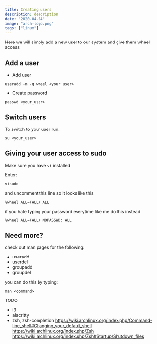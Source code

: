```yaml
---
title: Creating users
description: description
date: "2020-04-04"
image: "arch-logo.png"
tags: ["linux"]
---
```


Here we will simply add a new user to our system and give them wheel access

## Add a user

- Add user

```
useradd -m -g wheel <your_user>
```

- Create password

```
passwd <your_user>
```

## Switch users

To switch to your user run:

```
su <your_user>
```

## Giving your user access to sudo

Make sure you have `vi` installed

Enter:

```
visudo
```

and uncomment this line so it looks like this

```
%wheel ALL=(ALL) ALL
```

if you hate typing your password everytime like me do this instead

```
%wheel ALL=(ALL) NOPASSWD: ALL
```

## Need more?

check out man pages for the following:

- useradd
- userdel
- groupadd
- groupdel

you can do this by typing:

```
man <command>
```

TODO

- i3
- alacritty
- zsh, zsh-completion
  https://wiki.archlinux.org/index.php/Command-line_shell#Changing_your_default_shell
  https://wiki.archlinux.org/index.php/Zsh
  https://wiki.archlinux.org/index.php/Zsh#Startup/Shutdown_files
